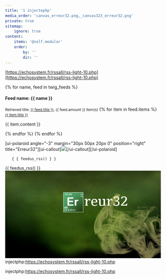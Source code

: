 ```yaml
---
title: '1 injectephp'
media_order: 'canvas_erreur32.png,_canvas323_erreur32.png'
private: true
sitemap:
    ignore: true
content:
    items: '@self.modular'
    order:
        by: ''
        dir: ''
---
```


 [https://echosystem.fr/rssall/rss-light-10.php](https://echosystem.fr/rssall/rss-light-10.php)
 
 {% for name, feed in twig_feeds %}
#### Feed name: {{ name }}
<small>Retrieved title: <a href="{{ feed.source }}">{{ feed.title }}</a>, {{ feed.amount }} item(s)</small>
{% for item in feed.items %}
 <small><a href="{{ item.url }}">{{ item.title }}</a></small>
<p>{{ item.content }}</p>
{% endfor %}
{% endfor %}

 [ui-polaroid angle="-3" margin="30px 50px 20px 0" position="right" title="Erreur32"][ui-callout]<img src="![](_canvas323_erreur32.png)">[/ui-callout][/ui-polaroid]

       { { feedus_rss() } }
 {{ feedus_rss() }}
 ![](canvas_erreur32.png)
      injectphp:https://echosystem.fr/rssall/rss-light-10.php
 

injectphp:https://echosystem.fr/rssall/rss-light-10.php

